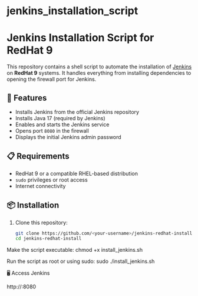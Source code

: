 # jenkins_installation_script
# Jenkins Installation Script for RedHat 9

This repository contains a shell script to automate the installation of [Jenkins](https://www.jenkins.io/) on **RedHat 9** systems. It handles everything from installing dependencies to opening the firewall port for Jenkins.

## 🚀 Features

- Installs Jenkins from the official Jenkins repository
- Installs Java 17 (required by Jenkins)
- Enables and starts the Jenkins service
- Opens port `8080` in the firewall
- Displays the initial Jenkins admin password

## 📋 Requirements

- RedHat 9 or a compatible RHEL-based distribution
- `sudo` privileges or root access
- Internet connectivity

## 📦 Installation

1. Clone this repository:
   ```bash
   git clone https://github.com/<your-username>/jenkins-redhat-install.git
   cd jenkins-redhat-install

Make the script executable:
chmod +x install_jenkins.sh

Run the script as root or using sudo:
sudo ./install_jenkins.sh

🖥️ Access Jenkins

http://<your-server-ip>:8080





